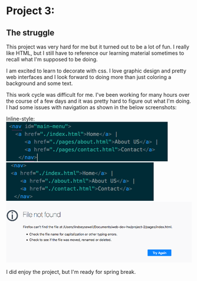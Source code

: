 # Project 3:
## The struggle

This project was very hard for me but it turned out to be a lot of fun. I really like HTML, but I still have to reference our learning material sometimes to recall what I'm supposed to be doing.

I am excited to learn to decorate with css. I love graphic design and pretty web interfaces and I look forward to doing more than just coloring a background and some text.

This work cycle was difficult for me. I've been working for many hours over the course of a few days and it was pretty hard to figure out what I'm doing. I had some issues with navigation as shown in the below screenshots:


Inline-style:
![text](images/screenshot1.png)
![text](images/screenshot2.png)
![text](images/screenshot3.png)


I did enjoy the project, but I'm ready for spring break.

